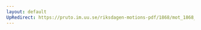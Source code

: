 ```yaml
---
layout: default
UpRedirect: https://pruto.im.uu.se/riksdagen-motions-pdf/1868/mot_1868__ak__fört/mot_1868__ak__fört-007.pdf
---
```

